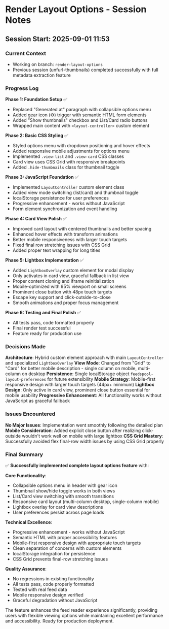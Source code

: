# Render Layout Options - Session Notes

## Session Start: 2025-09-01 11:53

### Current Context
- Working on branch: `render-layout-options`
- Previous session (unfurl-thumbnails) completed successfully with full metadata extraction feature

### Progress Log

**Phase 1: Foundation Setup** ✅
- Replaced "Generated at" paragraph with collapsible options menu
- Added gear icon (⚙) trigger with semantic HTML form elements
- Added "Show thumbnails" checkbox and List/Card radio buttons
- Wrapped main content with `<layout-controller>` custom element

**Phase 2: Basic CSS Styling** ✅  
- Styled options menu with dropdown positioning and hover effects
- Added responsive mobile adjustments for options menu
- Implemented `.view-list` and `.view-card` CSS classes
- Card view uses CSS Grid with responsive breakpoints
- Added `.hide-thumbnails` class for thumbnail toggle

**Phase 3: JavaScript Foundation** ✅
- Implemented `LayoutController` custom element class
- Added view mode switching (list/card) and thumbnail toggle
- localStorage persistence for user preferences
- Progressive enhancement - works without JavaScript
- Form element synchronization and event handling

**Phase 4: Card View Polish** ✅
- Improved card layout with centered thumbnails and better spacing
- Enhanced hover effects with transform animations  
- Better mobile responsiveness with larger touch targets
- Fixed final row stretching issues with CSS Grid
- Added proper text wrapping for long titles

**Phase 5: Lightbox Implementation** ✅
- Added `LightboxOverlay` custom element for modal display
- Only activates in card view, graceful fallback in list view
- Proper content cloning and iframe reinitialization
- Mobile-optimized with 95% viewport on small screens
- Prominent close button with 48px touch targets
- Escape key support and click-outside-to-close
- Smooth animations and proper focus management

**Phase 6: Testing and Final Polish** ✅
- All tests pass, code formatted properly
- Final render test successful
- Feature ready for production use

### Decisions Made

**Architecture**: Hybrid custom element approach with main `LayoutController` and specialized `LightboxOverlay`
**View Mode**: Changed from "Grid" to "Card" for better mobile description - single column on mobile, multi-column on desktop
**Persistence**: Single localStorage object `feedspool-layout-preferences` for future extensibility
**Mobile Strategy**: Mobile-first responsive design with larger touch targets (44px+ minimum)
**Lightbox Design**: Only active in card view, prominent close button essential for mobile usability
**Progressive Enhancement**: All functionality works without JavaScript as graceful fallback

### Issues Encountered

**No Major Issues**: Implementation went smoothly following the detailed plan
**Mobile Consideration**: Added explicit close button after realizing click-outside wouldn't work well on mobile with large lightbox
**CSS Grid Mastery**: Successfully avoided flex final-row width issues by using CSS Grid properly

### Final Summary

✅ **Successfully implemented complete layout options feature** with:

**Core Functionality**:
- Collapsible options menu in header with gear icon
- Thumbnail show/hide toggle works in both views  
- List/Card view switching with smooth transitions
- Responsive card layout (multi-column desktop, single-column mobile)
- Lightbox overlay for card view descriptions
- User preferences persist across page loads

**Technical Excellence**:
- Progressive enhancement - works without JavaScript
- Semantic HTML with proper accessibility features
- Mobile-first responsive design with appropriate touch targets
- Clean separation of concerns with custom elements
- localStorage integration for persistence
- CSS Grid prevents final-row stretching issues

**Quality Assurance**:
- No regressions in existing functionality
- All tests pass, code properly formatted
- Tested with real feed data
- Mobile responsive design verified
- Graceful degradation without JavaScript

The feature enhances the feed reader experience significantly, providing users with flexible viewing options while maintaining excellent performance and accessibility. Ready for production deployment.